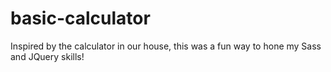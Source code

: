 # basic-calculator
Inspired by the calculator in our house, this was a fun way to hone my Sass and JQuery skills!
